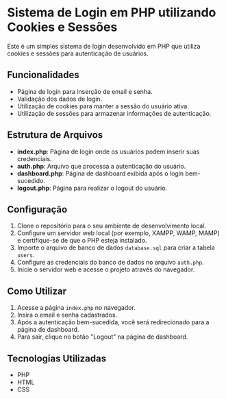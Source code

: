 # Sistema de Login em PHP utilizando Cookies e Sessões

Este é um simples sistema de login desenvolvido em PHP que utiliza cookies e sessões para autenticação de usuários.

## Funcionalidades

- Página de login para inserção de email e senha.
- Validação dos dados de login.
- Utilização de cookies para manter a sessão do usuário ativa.
- Utilização de sessões para armazenar informações de autenticação.

## Estrutura de Arquivos

- **index.php**: Página de login onde os usuários podem inserir suas credenciais.
- **auth.php**: Arquivo que processa a autenticação do usuário.
- **dashboard.php**: Página de dashboard exibida após o login bem-sucedido.
- **logout.php**: Página para realizar o logout do usuário.

## Configuração

1. Clone o repositório para o seu ambiente de desenvolvimento local.
2. Configure um servidor web local (por exemplo, XAMPP, WAMP, MAMP) e certifique-se de que o PHP esteja instalado.
3. Importe o arquivo de banco de dados `database.sql` para criar a tabela `users`.
4. Configure as credenciais do banco de dados no arquivo `auth.php`.
5. Inicie o servidor web e acesse o projeto através do navegador.

## Como Utilizar

1. Acesse a página `index.php` no navegador.
2. Insira o email e senha cadastrados.
3. Após a autenticação bem-sucedida, você será redirecionado para a página de dashboard.
4. Para sair, clique no botão "Logout" na página de dashboard.

## Tecnologias Utilizadas

- PHP
- HTML
- CSS
